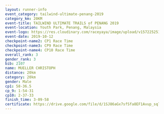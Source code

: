 ```yaml
---
layout: runner-info 
event_category: tailwind-ultimate-penang-2019 
category_km: 20KM 
event-title: TAILWIND ULTIMATE TRAILS of PENANG 2019 
event-location: Youth Park, Penang, Malaysia 
event-logo: https://res.cloudinary.com/raceyaya/image/upload/v1572252513/logo/utop-2019_h9tzys.jpg 
event-date: 2019-10-12 
checkpoint-name2: CP1 Race Time 
checkpoint-name3: CP9 Race Time 
checkpoint-name4: CP10 Race Time 
overall_rank: 3
gender_rank: 3
bib: 2107
name: MUELLER CHRISTOPH
distance: 20km
category: 20km
gender: Male
cp1: 58-36.5
cp_9: 1-54-31
cp10: 2-37-33
finish_time: 3-09-58
certificate: https://drive.google.com/file/d/1SJ86aGx7sfSfa8EF1Avup_sql4Dg_Q2H/view?usp=sharing
---
```

